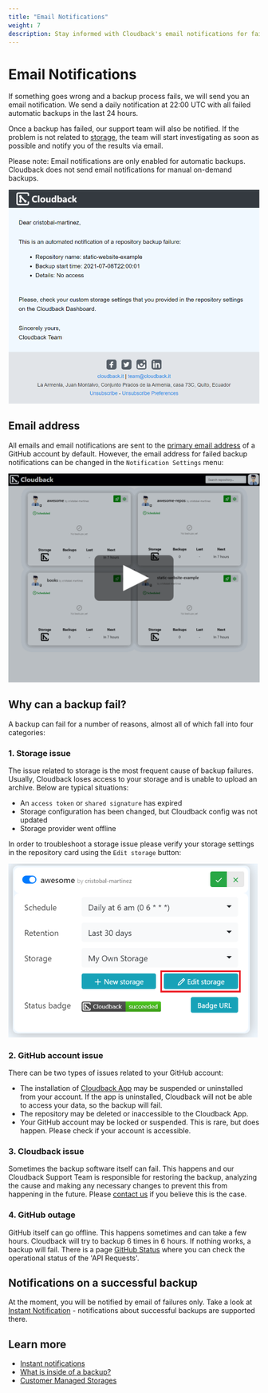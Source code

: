 ```yaml
---
title: "Email Notifications"
weight: 7
description: Stay informed with Cloudback's email notifications for failed backups
---
```


# Email Notifications

If something goes wrong and a backup process fails, we will send you an email notification. We send a daily notification at 22:00 UTC with all failed automatic backups in the last 24 hours.

Once a backup has failed, our support team will also be notified. If the problem is not related to [storage](/features/email-notifications/#1-storage-issue), the team will start investigating as soon as possible and notify you of the results via email.

Please note: Email notifications are only enabled for automatic backups. Cloudback does not send email notifications for manual on-demand backups.

<img src="/static/features/email-failure-notification.png" alt="Email notification"/>

## Email address 

All emails and email notifications are sent to the [primary email address](https://docs.github.com/en/account-and-profile/setting-up-and-managing-your-github-user-account/managing-email-preferences/changing-your-primary-email-address) of a GitHub account by default. However, the email address for failed backup notifications can be changed in the `Notification Settings` menu:

<p align="center">
  <img src="/static/features/email-override.png" data-alt="/static/features/email-override.gif"
       alt="Change Failed Backups Notifications Email" onclick="swapGif(this)" style="cursor: pointer;"/>
</p>

## Why can a backup fail?

A backup can fail for a number of reasons, almost all of which fall into four categories:

### 1. Storage issue

The issue related to storage is the most frequent cause of backup failures. Usually, Cloudback loses access to your storage and is unable to upload an archive. Below are typical situations:
- An `access token` or `shared signature` has expired
- Storage configuration has been changed, but Cloudback config was not updated
- Storage provider went offline

In order to troubleshoot a storage issue please verify your storage settings in the repository card using the `Edit storage` button:

<img src="/static/features/edit-storage.png" alt="Edit storage" width=500/>

### 2. GitHub account issue

There can be two types of issues related to your GitHub account:
- The installation of [Cloudback App](https://github.com/apps/cloudback) may be suspended or uninstalled from your account. If the app is uninstalled, Cloudback will not be able to access your data, so the backup will fail.
- The repository may be deleted or inaccessible to the Cloudback App.
- Your GitHub account may be locked or suspended. This is rare, but does happen. Please check if your account is accessible.

### 3. Cloudback issue 

Sometimes the backup software itself can fail. This happens and our Cloudback Support Team is responsible for restoring the backup, analyzing the cause and making any necessary changes to prevent this from happening in the future. Please [contact us](/contact-us) if you believe this is the case.

### 4. GitHub outage

GitHub itself can go offline. This happens sometimes and can take a few hours. Cloudback will try to backup 6 times in 6 hours. If nothing works, a backup will fail. There is a page [GitHub Status](https://www.githubstatus.com/) where you can check the operational status of the 'API Requests'.


## Notifications on a successful backup

At the moment, you will be notified by email of failures only. Take a look at [Instant Notification](/features/instant-notifications) - notifications about successful backups are supported there.

## Learn more

- [Instant notifications](/features/instant-notifications)
- [What is inside of a backup?](/features/metadata)
- [Customer Managed Storages](/features/customer-storages)
